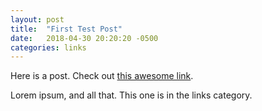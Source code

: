 ```yaml
---
layout: post
title:  "First Test Post"
date:   2018-04-30 20:20:20 -0500
categories: links
---
```


Here is a post. Check out <a href="#">this awesome link</a>.

Lorem ipsum, and all that. This one is in the links category.